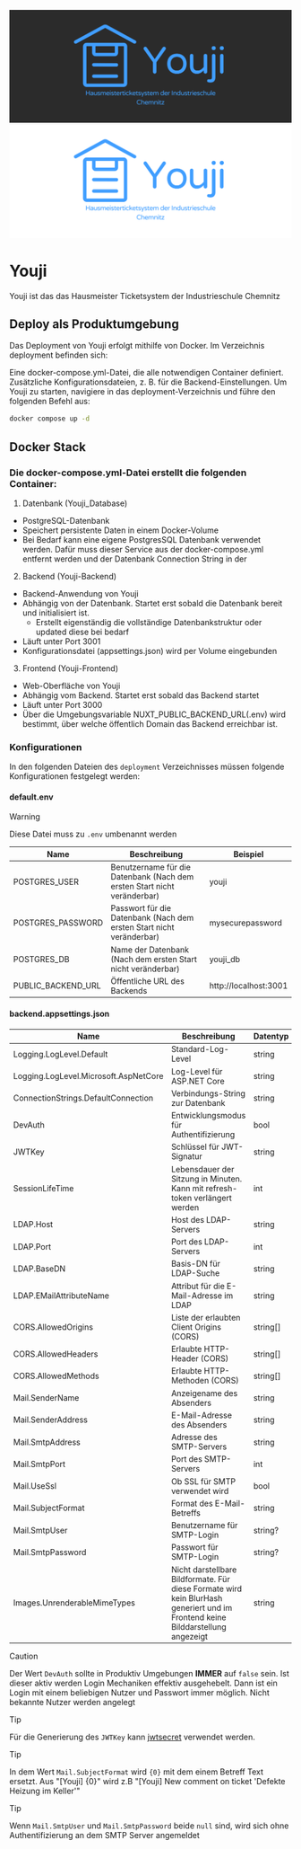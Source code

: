 <!-- Für eine angenehmere Darstellung dieser Datei kann https://github.com/youji-dev/youji aufgerufen werden -->

![Youji Banner Dark](./resources/ReadmeBannerDark.png#gh-dark-mode-only)
![Youji Banner Dark](./resources/ReadmeBannerLight.png#gh-light-mode-only)

# Youji

Youji ist das das Hausmeister Ticketsystem der Industrieschule Chemnitz

## Deploy als Produktumgebung

Das Deployment von Youji erfolgt mithilfe von Docker. Im Verzeichnis deployment befinden sich:

Eine docker-compose.yml-Datei, die alle notwendigen Container definiert.
Zusätzliche Konfigurationsdateien, z. B. für die Backend-Einstellungen.
Um Youji zu starten, navigiere in das deployment-Verzeichnis und führe den folgenden Befehl aus:

```sh
docker compose up -d
```

## Docker Stack

### Die docker-compose.yml-Datei erstellt die folgenden Container:

1. Datenbank (Youji_Database)

- PostgreSQL-Datenbank
- Speichert persistente Daten in einem Docker-Volume
- Bei Bedarf kann eine eigene PostgresSQL Datenbank verwendet werden. Dafür muss dieser Service aus der docker-compose.yml entfernt werden und der Datenbank Connection String in der

2. Backend (Youji-Backend)

- Backend-Anwendung von Youji
- Abhängig von der Datenbank. Startet erst sobald die Datenbank bereit und initialisiert ist.
  - Erstellt eigenständig die vollständige Datenbankstruktur oder updated diese bei bedarf
- Läuft unter Port 3001
- Konfigurationsdatei (appsettings.json) wird per Volume eingebunden

3. Frontend (Youji-Frontend)

- Web-Oberfläche von Youji
- Abhängig vom Backend. Startet erst sobald das Backend startet
- Läuft unter Port 3000
- Über die Umgebungsvariable NUXT_PUBLIC_BACKEND_URL(.env) wird bestimmt, über welche öffentlich Domain das Backend erreichbar ist.

### Konfigurationen

In den folgenden Dateien des `deployment` Verzeichnisses müssen folgende Konfigurationen festgelegt werden:

#### default.env

> [!WARNING]
> Diese Datei muss zu `.env` umbenannt werden

| Name               | Beschreibung                                                             | Beispiel              |
| ------------------ | ------------------------------------------------------------------------ | --------------------- |
| POSTGRES_USER      | Benutzername für die Datenbank (Nach dem ersten Start nicht veränderbar) | youji                 |
| POSTGRES_PASSWORD  | Passwort für die Datenbank (Nach dem ersten Start nicht veränderbar)     | mysecurepassword      |
| POSTGRES_DB        | Name der Datenbank (Nach dem ersten Start nicht veränderbar)             | youji_db              |
| PUBLIC_BACKEND_URL | Öffentliche URL des Backends                                             | http://localhost:3001 |

#### backend.appsettings.json

| Name                                  | Beschreibung                                                                                                                   | Datentyp | Beispiel                                                                 |
| ------------------------------------- | ------------------------------------------------------------------------------------------------------------------------------ | -------- | ------------------------------------------------------------------------ |
| Logging.LogLevel.Default              | Standard-Log-Level                                                                                                             | string   | "Information"                                                            |
| Logging.LogLevel.Microsoft.AspNetCore | Log-Level für ASP.NET Core                                                                                                     | string   | "Warning"                                                                |
| ConnectionStrings.DefaultConnection   | Verbindungs-String zur Datenbank                                                                                               | string   | "Host=database;Database=youji_db;Username=youji;Password=secret"         |
| DevAuth                               | Entwicklungsmodus für Authentifizierung                                                                                        | bool     | false                                                                    |
| JWTKey                                | Schlüssel für JWT-Signatur                                                                                                     | string   | "my-secret-jwt-key"                                                      |
| SessionLifeTime                       | Lebensdauer der Sitzung in Minuten. Kann mit refresh-token verlängert werden                                                   | int      | 720                                                                      |
| LDAP.Host                             | Host des LDAP-Servers                                                                                                          | string   | "ldap.example.com"                                                       |
| LDAP.Port                             | Port des LDAP-Servers                                                                                                          | int      | 389                                                                      |
| LDAP.BaseDN                           | Basis-DN für LDAP-Suche                                                                                                        | string   | "dc=example,dc=com"                                                      |
| LDAP.EMailAttributeName               | Attribut für die E-Mail-Adresse im LDAP                                                                                        | string   | "userPrincipalName"                                                      |
| CORS.AllowedOrigins                   | Liste der erlaubten Client Origins (CORS)                                                                                      | string[] | ["http://localhost:3000"]                                                |
| CORS.AllowedHeaders                   | Erlaubte HTTP-Header (CORS)                                                                                                    | string[] | ["Authorization", "content-type"] (Diese sind zwingend benötigt)         |
| CORS.AllowedMethods                   | Erlaubte HTTP-Methoden (CORS)                                                                                                  | string[] | ["GET", "POST", "PUT", "PATCH", "DELETE"] (Diese sind zwingend benötigt) |
| Mail.SenderName                       | Anzeigename des Absenders                                                                                                      | string   | "Youji Hausmeister Ticketsystem"                                         |
| Mail.SenderAddress                    | E-Mail-Adresse des Absenders                                                                                                   | string   | "no-repy@youji.com"                                                      |
| Mail.SmtpAddress                      | Adresse des SMTP-Servers                                                                                                       | string   | "smtp.youji.com"                                                         |
| Mail.SmtpPort                         | Port des SMTP-Servers                                                                                                          | int      | 587                                                                      |
| Mail.UseSsl                           | Ob SSL für SMTP verwendet wird                                                                                                 | bool     | true                                                                     |
| Mail.SubjectFormat                    | Format des E-Mail-Betreffs                                                                                                     | string   | "[Youji] {0}"                                                            |
| Mail.SmtpUser                         | Benutzername für SMTP-Login                                                                                                    | string?  | "youji-smtp-user"                                                        |
| Mail.SmtpPassword                     | Passwort für SMTP-Login                                                                                                        | string?  | "supersecretpassword"                                                    |
| Images.UnrenderableMimeTypes          | Nicht darstellbare Bildformate. Für diese Formate wird kein BlurHash generiert und im Frontend keine Bilddarstellung angezeigt | string   | "image/svg+xml"                                                          |

> [!CAUTION]
> Der Wert `DevAuth` sollte in Produktiv Umgebungen **IMMER** auf `false` sein. Ist dieser aktiv werden Login Mechaniken effektiv ausgehebelt. Dann ist ein Login mit einem beliebigen Nutzer und Passwort immer möglich. Nicht bekannte Nutzer werden angelegt

> [!TIP]
> Für die Generierung des `JWTKey` kann [jwtsecret](https://jwtsecret.com/generate) verwendet werden.

> [!TIP]
> In dem Wert `Mail.SubjectFormat` wird `{0}` mit dem einem Betreff Text ersetzt. Aus "[Youji] {0}" wird z.B "[Youji] New comment on ticket 'Defekte Heizung im Keller'"

> [!TIP]
> Wenn `Mail.SmtpUser` und `Mail.SmtpPassword` beide `null` sind, wird sich ohne Authentifizierung an dem SMTP Server angemeldet
